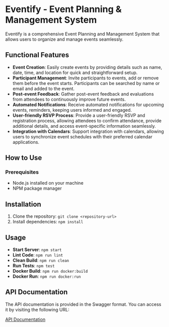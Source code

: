 # Eventify - Event Planning & Management System

Eventify is a comprehensive Event Planning and Management System that allows users to organize and manage events seamlessly.

## Functional Features
- **Event Creation**: Easily create events by providing details such as name, date, time, and location for quick and straightforward setup.
- **Participant Management**: Invite participants to events, add or remove them before the event starts. Participants can be searched by name or email and added to the event.
- **Post-event Feedback**: Gather post-event feedback and evaluations from attendees to continuously improve future events.
- **Automated Notifications**: Receive automated notifications for upcoming events, reminders, keeping users informed and engaged.
- **User-friendly RSVP Process**: Provide a user-friendly RSVP and registration process, allowing attendees to confirm attendance, provide additional details, and access event-specific information seamlessly.
- **Integration with Calendars**: Support integration with calendars, allowing users to synchronize event schedules with their preferred calendar applications.

## How to Use

### Prerequisites

- Node.js installed on your machine
- NPM package manager

## Installation

1. Clone the repository: `git clone <repository-url>`
2. Install dependencies: `npm install`

## Usage

- **Start Server**: `npm start`
- **Lint Code**: `npm run lint`
- **Clean Build**: `npm run clean`
- **Run Tests**: `npm test`
- **Docker Build**: `npm run docker:build`
- **Docker Run**: `npm run docker:run`


## API Documentation

The API documentation is provided in the Swagger format. You can access it by visiting the following URL:

[API Documentation](http://localhost:3000/api-docs)
